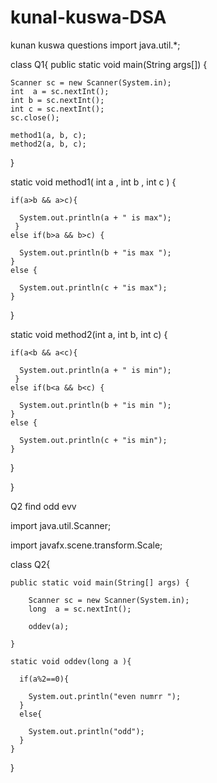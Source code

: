 # kunal-kuswa-DSA
kunan kuswa questions
import java.util.*;

class Q1{
   public static void main(String args[]) {
    
    Scanner sc = new Scanner(System.in);
    int  a = sc.nextInt();
    int b = sc.nextInt();
    int c = sc.nextInt();
    sc.close();

    method1(a, b, c);
    method2(a, b, c);

   }

   static void method1( int a , int b , int c )
   {
     
    if(a>b && a>c){

      System.out.println(a + " is max");
     }
    else if(b>a && b>c) {

      System.out.println(b + "is max ");
    }
    else {

      System.out.println(c + "is max");
    }

   }

  static void method2(int a, int b, int c)
  {

    if(a<b && a<c){

      System.out.println(a + " is min");
     }
    else if(b<a && b<c) {

      System.out.println(b + "is min ");
    }
    else {

      System.out.println(c + "is min");
    }


  } 


  
}




Q2 find odd evv




import java.util.Scanner;

import javafx.scene.transform.Scale;

class Q2{
   
    public static void main(String[] args) {
        
        Scanner sc = new Scanner(System.in);
        long  a = sc.nextInt();

        oddev(a);

    }

    static void oddev(long a ){
        
      if(a%2==0){

        System.out.println("even numrr ");
      }
      else{

        System.out.println("odd");
      }
    }
}

